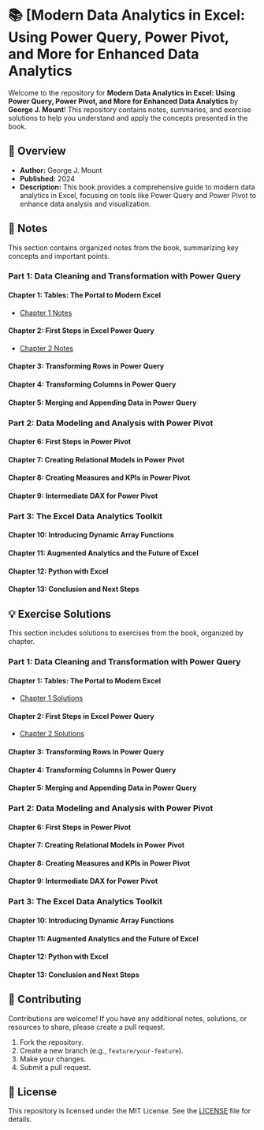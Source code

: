# 📚 [Modern Data Analytics in Excel: Using Power Query, Power Pivot, and More for Enhanced Data Analytics

Welcome to the repository for **Modern Data Analytics in Excel: Using Power Query, Power Pivot, and More for Enhanced Data Analytics** by **George J. Mount**! This repository contains notes, summaries, and exercise solutions to help you understand and apply the concepts presented in the book.

## 📖 Overview

- **Author:** George J. Mount
- **Published:** 2024
- **Description:** This book provides a comprehensive guide to modern data analytics in Excel, focusing on tools like Power Query and Power Pivot to enhance data analysis and visualization.

## 📝 Notes

This section contains organized notes from the book, summarizing key concepts and important points.

### Part 1: Data Cleaning and Transformation with Power Query

#### Chapter 1: Tables: The Portal to Modern Excel

- [Chapter 1 Notes](./Chapter1/ch_01.xlsx)

#### Chapter 2: First Steps in Excel Power Query

- [Chapter 2 Notes](./Chapter2/ch_02.xlsx)

#### Chapter 3: Transforming Rows in Power Query

#### Chapter 4: Transforming Columns in Power Query

#### Chapter 5: Merging and Appending Data in Power Query

### Part 2: Data Modeling and Analysis with Power Pivot

#### Chapter 6: First Steps in Power Pivot

#### Chapter 7: Creating Relational Models in Power Pivot

#### Chapter 8: Creating Measures and KPIs in Power Pivot

#### Chapter 9: Intermediate DAX for Power Pivot

### Part 3: The Excel Data Analytics Toolkit

#### Chapter 10: Introducing Dynamic Array Functions

#### Chapter 11: Augmented Analytics and the Future of Excel

#### Chapter 12: Python with Excel

#### Chapter 13: Conclusion and Next Steps


## 💡 Exercise Solutions

This section includes solutions to exercises from the book, organized by chapter.

### Part 1: Data Cleaning and Transformation with Power Query

#### Chapter 1: Tables: The Portal to Modern Excel

- [Chapter 1 Solutions](./Chapter1/ch_01_exercises.xlsx)

#### Chapter 2: First Steps in Excel Power Query

- [Chapter 2 Solutions](./Chapter2/ch_02_exercises.xlsx)

#### Chapter 3: Transforming Rows in Power Query

#### Chapter 4: Transforming Columns in Power Query

#### Chapter 5: Merging and Appending Data in Power Query

### Part 2: Data Modeling and Analysis with Power Pivot

#### Chapter 6: First Steps in Power Pivot

#### Chapter 7: Creating Relational Models in Power Pivot

#### Chapter 8: Creating Measures and KPIs in Power Pivot

#### Chapter 9: Intermediate DAX for Power Pivot

### Part 3: The Excel Data Analytics Toolkit

#### Chapter 10: Introducing Dynamic Array Functions

#### Chapter 11: Augmented Analytics and the Future of Excel

#### Chapter 12: Python with Excel

#### Chapter 13: Conclusion and Next Steps


## 🤝 Contributing

Contributions are welcome! If you have any additional notes, solutions, or resources to share, please create a pull request. 

1. Fork the repository.
2. Create a new branch (e.g., `feature/your-feature`).
3. Make your changes.
4. Submit a pull request.

## 📄 License

This repository is licensed under the MIT License. See the [LICENSE](LICENSE) file for details.
